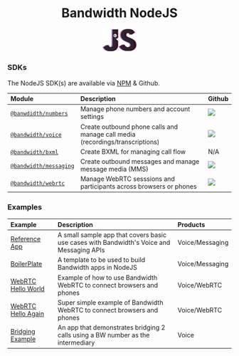 <div align="center">

# Bandwidth NodeJS

<img src="https://github.com/Bandwidth/examples/raw/master/.readme_images/js.png" width="15%">

</div>

### SDKs

The NodeJS SDK(s) are available via [NPM](https://www.npmjs.com/) & Github.

| Module                                                                       | Description                                                                   | Github                                                |
|:-----------------------------------------------------------------------------|:------------------------------------------------------------------------------|:------------------------------------------------------|
| [`@banwdidth/numbers`](https://www.npmjs.com/package/@bandwidth/numbers)     | Manage phone numbers and account settings                                     | [<img src="https://github.com/favicon.ico">](https://github.com/Bandwidth/node-numbers)   |
| [`@bandwidth/voice`](https://www.npmjs.com/package/@bandwidth/numbers)       | Create outbound phone calls and manage call media (recordings/transcriptions) | [<img src="https://github.com/favicon.ico">](https://github.com/Bandwidth/node-voice)     |
| [`@bandwidth/bxml`](https://www.npmjs.com/package/@bandwidth/bxml)           | Create BXML for managing call flow                                            | N/A                                                   |
| [`@bandwidth/messaging`](https://www.npmjs.com/package/@bandwidth/messaging) | Create outbound messages and manage message media (MMS)                       | [<img src="https://github.com/favicon.ico">](https://github.com/Bandwidth/node-messaging) |
| [`@bandwidth/webrtc`](https://www.npmjs.com/package/@bandwidth/webrtc)       | Manage WebRTC sesssions and participants across browsers or phones            | [<img src="https://github.com/favicon.ico">](https://github.com/Bandwidth/node-webrtc) |

### Examples

| Example                                       | Description                                                                              | Products        |
|:----------------------------------------------|:-----------------------------------------------------------------------------------------|:----------------|
| [Reference App](BandwidthReferenceApp) | A small sample app that covers basic use cases with Bandwidth's Voice and Messaging APIs        | Voice/Messaging |
| [BoilerPlate](BoilerPlate)             | A template to be used to build Bandwidth apps in NodeJS                                         | Voice/Messaging |
| [WebRTC Hello World](webrtc-hello-world)| Example of how to use Bandwidth WebRTC to connect browsers and phones                          | Voice/WebRTC    |
| [WebRTC Hello Again](webrtc-hello-again)| Super simple example of Bandwidth WebRTC to connect browsers and phones                        | Voice/WebRTC    |
| [Bridging Example](BridgingExample)    | An app that demonstrates bridging 2 calls using a BW number as the intermediary                 | Voice
